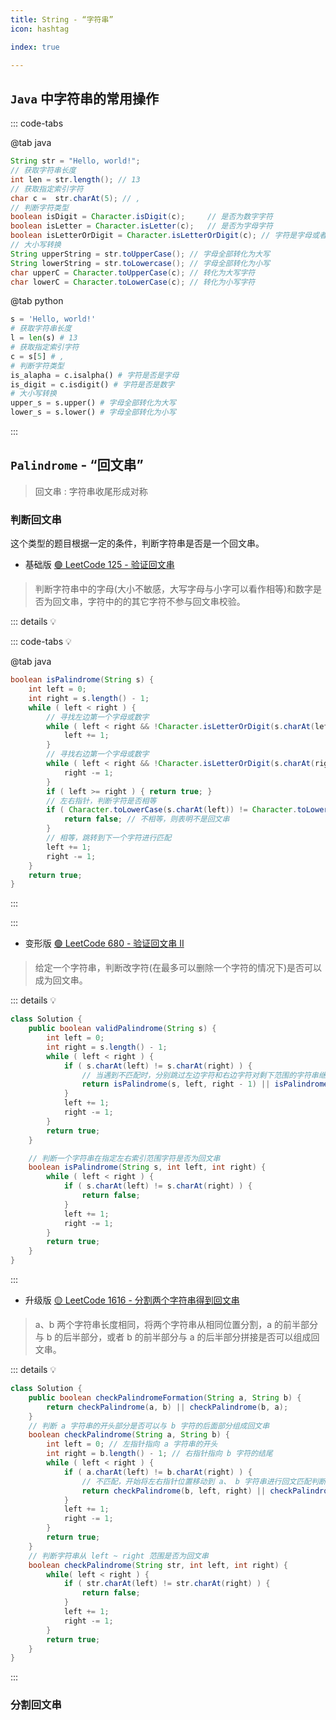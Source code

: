 ```yaml
---
title: String - “字符串”
icon: hashtag

index: true

---
```


<!-- more -->

## `Java` 中字符串的常用操作

::: code-tabs

@tab java
```java
String str = "Hello, world!";
// 获取字符串长度
int len = str.length(); // 13
// 获取指定索引字符
char c =  str.charAt(5); // ,
// 判断字符类型
boolean isDigit = Character.isDigit(c);     // 是否为数字字符
boolean isLetter = Character.isLetter(c);   // 是否为字母字符
boolean isLetterOrDigit = Character.isLetterOrDigit(c); // 字符是字母或者数字
// 大小写转换
String upperString = str.toUpperCase(); // 字母全部转化为大写
String lowerString = str.toLowercase(); // 字母全部转化为小写
char upperC = Character.toUpperCase(c); // 转化为大写字符
char lowerC = Character.toLowerCase(c); // 转化为小写字符
```

@tab python
```py
s = 'Hello, world!'
# 获取字符串长度
l = len(s) # 13
# 获取指定索引字符
c = s[5] # ,
# 判断字符类型
is_alapha = c.isalpha() # 字符是否是字母
is_digit = c.isdigit() # 字符是否是数字
# 大小写转换
upper_s = s.upper() # 字母全部转化为大写
lower_s = s.lower() # 字母全部转化为小写
```

:::

## `Palindrome` - “回文串”

> 回文串 : 字符串收尾形成对称

### 判断回文串

  这个类型的题目根据一定的条件，判断字符串是否是一个回文串。

- 基础版 [🟢 LeetCode 125 - 验证回文串](https://leetcode.cn/problems/valid-palindrome)
 > 判断字符串中的字母(大小不敏感，大写字母与小字可以看作相等)和数字是否为回文串，字符中的的其它字符不参与回文串校验。

::: details 💡

::: code-tabs 💡

@tab java

```java
boolean isPalindrome(String s) {
    int left = 0;
    int right = s.length() - 1;
    while ( left < right ) {
        // 寻找左边第一个字母或数字
        while ( left < right && !Character.isLetterOrDigit(s.charAt(left)) ) {
            left += 1;
        }
        // 寻找右边第一个字母或数字
        while ( left < right && !Character.isLetterOrDigit(s.charAt(right)) ) {
            right -= 1;
        }
        if ( left >= right ) { return true; }
        // 左右指针，判断字符是否相等
        if ( Character.toLowerCase(s.charAt(left)) != Character.toLowerCase(s.charAt(right)) ) {
            return false; // 不相等，则表明不是回文串
        } 
        // 相等，跳转到下一个字符进行匹配
        left += 1;
        right -= 1;
    }
    return true;
}
```

:::

:::

- 变形版 [🟢 LeetCode 680 - 验证回文串 II](https://leetcode.cn/problems/valid-palindrome-ii)
> 给定一个字符串，判断改字符(在最多可以删除一个字符的情况下)是否可以成为回文串。

::: details 💡

```java
class Solution {
    public boolean validPalindrome(String s) {
        int left = 0;
        int right = s.length() - 1;
        while ( left < right ) {
            if ( s.charAt(left) != s.charAt(right) ) {
                // 当遇到不匹配时，分别跳过左边字符和右边字符对剩下范围的字符串继续判断是否为回文串
                return isPalindrome(s, left, right - 1) || isPalindrome(s, left + 1, right);
            }
            left += 1;
            right -= 1;
        }
        return true;
    }

    // 判断一个字符串在指定左右索引范围字符是否为回文串
    boolean isPalindrome(String s, int left, int right) {
        while ( left < right ) {
            if ( s.charAt(left) != s.charAt(right) ) {
                return false;
            }
            left += 1;
            right -= 1;
        }
        return true;
    }
}
```

:::

- 升级版 [🟡 LeetCode 1616 - 分割两个字符串得到回文串](https://leetcode.cn/problems/split-two-strings-to-make-palindrome)
> a、b 两个字符串长度相同，将两个字符串从相同位置分割，a 的前半部分与 b 的后半部分，或者 b 的前半部分与 a 的后半部分拼接是否可以组成回文串。

::: details 💡

```java 
class Solution {
    public boolean checkPalindromeFormation(String a, String b) {
        return checkPalindrome(a, b) || checkPalindrome(b, a);
    }
    // 判断 a 字符串的开头部分是否可以与 b 字符的后面部分组成回文串
    boolean checkPalindrome(String a, String b) {
        int left = 0; // 左指针指向 a 字符串的开头
        int right = b.length() - 1; // 右指针指向 b 字符的结尾
        while ( left < right ) {
            if ( a.charAt(left) != b.charAt(right) ) {
                // 不匹配，开始将左右指针位置移动到 a、 b 字符串进行回文匹配判断
                return checkPalindrome(b, left, right) || checkPalindrome(a, left, right);
            }
            left += 1;
            right -= 1;
        }
        return true;
    }
    // 判断字符串从 left ~ right 范围是否为回文串
    boolean checkPalindrome(String str, int left, int right) {
        while( left < right ) {
            if ( str.charAt(left) != str.charAt(right) ) {
                return false;
            }
            left += 1;
            right -= 1;
        }
        return true;
    } 
}
```

:::

### 分割回文串

